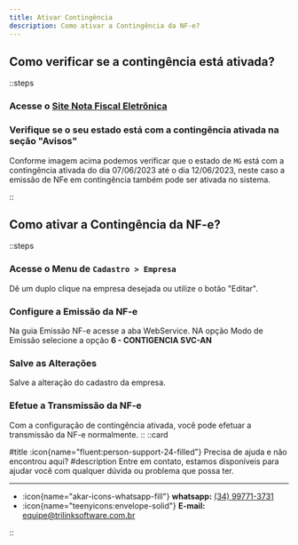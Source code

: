 ```yaml
---
title: Ativar Contingência 
description: Como ativar a Contingência da NF-e?
---
```


## Como verificar se a contingência está ativada?

::steps

### Acesse o [Site Nota Fiscal Eletrônica](https://www.nfe.fazenda.gov.br/portal/principal.aspx)

### Verifique se o seu estado está com a contingência ativada na seção "Avisos"

Conforme imagem acima podemos verificar que o estado de `MG` está com a contingência ativada do dia 07/06/2023 até o dia 12/06/2023, neste caso a emissão de NFe em contingência também pode ser ativada no sistema.

::

## Como ativar a Contingência da NF-e?

::steps

### Acesse o Menu de `Cadastro > Empresa`

  Dê um duplo clique na empresa desejada ou utilize o botão "Editar".

### Configure a Emissão da NF-e

Na guia Emissão NF-e acesse a aba WebService. NA opção Modo de Emissão selecione a opção **6 - CONTIGENCIA SVC-AN**

### Salve as Alterações
  
  Salve a alteração do cadastro da empresa.
  
### Efetue a Transmissão da NF-e
  
Com a configuração de contingência ativada, você pode efetuar a transmissão da NF-e normalmente.
::
::card

#title
:icon{name="fluent:person-support-24-filled"} Precisa de ajuda e não encontrou aqui?
#description
Entre em contato, estamos disponíveis para ajudar você com qualquer dúvida ou problema que possa ter.

---

- :icon{name="akar-icons-whatsapp-fill"} **whatsapp:** [(34) 99771-3731](https://wa.me/trilinksoftware)
- :icon{name="teenyicons:envelope-solid"} **E-mail:** [equipe@trilinksoftware.com.br](mailto:equipe@trilinksoftware.com.br)

::
